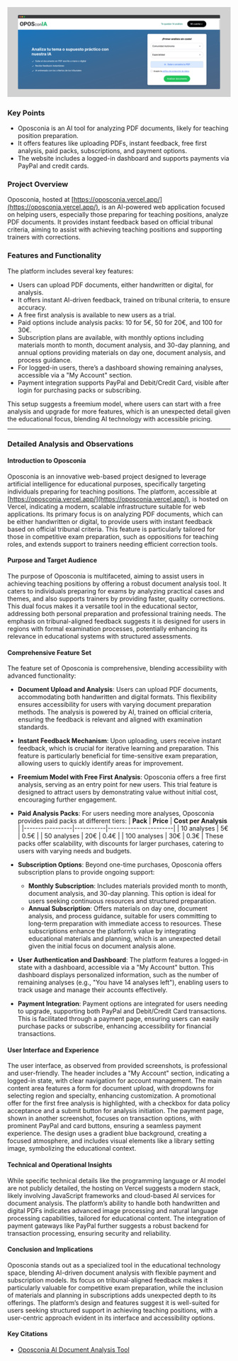 ![Alt](https://github.com/Junaid-Nazir-828/project_overview/blob/main/public/oposconia/home.png "Home Page Image")

### Key Points
- Oposconia is an AI tool for analyzing PDF documents, likely for teaching position preparation.
- It offers features like uploading PDFs, instant feedback, free first analysis, paid packs, subscriptions, and payment options.
- The website includes a logged-in dashboard and supports payments via PayPal and credit cards.

### Project Overview
Oposconia, hosted at [https://oposconia.vercel.app/](https://oposconia.vercel.app/), is an AI-powered web application focused on helping users, especially those preparing for teaching positions, analyze PDF documents. It provides instant feedback based on official tribunal criteria, aiming to assist with achieving teaching positions and supporting trainers with corrections.

### Features and Functionality
The platform includes several key features:
- Users can upload PDF documents, either handwritten or digital, for analysis.
- It offers instant AI-driven feedback, trained on tribunal criteria, to ensure accuracy.
- A free first analysis is available to new users as a trial.
- Paid options include analysis packs: 10 for 5€, 50 for 20€, and 100 for 30€.
- Subscription plans are available, with monthly options including materials month to month, document analysis, and 30-day planning, and annual options providing materials on day one, document analysis, and process guidance.
- For logged-in users, there’s a dashboard showing remaining analyses, accessible via a "My Account" section.
- Payment integration supports PayPal and Debit/Credit Card, visible after login for purchasing packs or subscribing.

This setup suggests a freemium model, where users can start with a free analysis and upgrade for more features, which is an unexpected detail given the educational focus, blending AI technology with accessible pricing.

---

### Detailed Analysis and Observations

#### Introduction to Oposconia
Oposconia is an innovative web-based project designed to leverage artificial intelligence for educational purposes, specifically targeting individuals preparing for teaching positions. The platform, accessible at [https://oposconia.vercel.app/](https://oposconia.vercel.app/), is hosted on Vercel, indicating a modern, scalable infrastructure suitable for web applications. Its primary focus is on analyzing PDF documents, which can be either handwritten or digital, to provide users with instant feedback based on official tribunal criteria. This feature is particularly tailored for those in competitive exam preparation, such as oppositions for teaching roles, and extends support to trainers needing efficient correction tools.

#### Purpose and Target Audience
The purpose of Oposconia is multifaceted, aiming to assist users in achieving teaching positions by offering a robust document analysis tool. It caters to individuals preparing for exams by analyzing practical cases and themes, and also supports trainers by providing faster, quality corrections. This dual focus makes it a versatile tool in the educational sector, addressing both personal preparation and professional training needs. The emphasis on tribunal-aligned feedback suggests it is designed for users in regions with formal examination processes, potentially enhancing its relevance in educational systems with structured assessments.

#### Comprehensive Feature Set
The feature set of Oposconia is comprehensive, blending accessibility with advanced functionality:

- **Document Upload and Analysis**: Users can upload PDF documents, accommodating both handwritten and digital formats. This flexibility ensures accessibility for users with varying document preparation methods. The analysis is powered by AI, trained on official criteria, ensuring the feedback is relevant and aligned with examination standards.

- **Instant Feedback Mechanism**: Upon uploading, users receive instant feedback, which is crucial for iterative learning and preparation. This feature is particularly beneficial for time-sensitive exam preparation, allowing users to quickly identify areas for improvement.

- **Freemium Model with Free First Analysis**: Oposconia offers a free first analysis, serving as an entry point for new users. This trial feature is designed to attract users by demonstrating value without initial cost, encouraging further engagement.

- **Paid Analysis Packs**: For users needing more analyses, Oposconia provides paid packs at different tiers:
  | **Pack**       | **Price** | **Cost per Analysis** |
  |-----------------|-----------|-----------------------|
  | 10 analyses     | 5€        | 0.5€                 |
  | 50 analyses     | 20€       | 0.4€                 |
  | 100 analyses    | 30€       | 0.3€                 |
  These packs offer scalability, with discounts for larger purchases, catering to users with varying needs and budgets.

- **Subscription Options**: Beyond one-time purchases, Oposconia offers subscription plans to provide ongoing support:
  - **Monthly Subscription**: Includes materials provided month to month, document analysis, and 30-day planning. This option is ideal for users seeking continuous resources and structured preparation.
  - **Annual Subscription**: Offers materials on day one, document analysis, and process guidance, suitable for users committing to long-term preparation with immediate access to resources.
  These subscriptions enhance the platform’s value by integrating educational materials and planning, which is an unexpected detail given the initial focus on document analysis alone.

- **User Authentication and Dashboard**: The platform features a logged-in state with a dashboard, accessible via a "My Account" button. This dashboard displays personalized information, such as the number of remaining analyses (e.g., "You have 14 analyses left"), enabling users to track usage and manage their accounts effectively.

- **Payment Integration**: Payment options are integrated for users needing to upgrade, supporting both PayPal and Debit/Credit Card transactions. This is facilitated through a payment page, ensuring users can easily purchase packs or subscribe, enhancing accessibility for financial transactions.

#### User Interface and Experience
The user interface, as observed from provided screenshots, is professional and user-friendly. The header includes a "My Account" section, indicating a logged-in state, with clear navigation for account management. The main content area features a form for document upload, with dropdowns for selecting region and specialty, enhancing customization. A promotional offer for the first free analysis is highlighted, with a checkbox for data policy acceptance and a submit button for analysis initiation. The payment page, shown in another screenshot, focuses on transaction options, with prominent PayPal and card buttons, ensuring a seamless payment experience. The design uses a gradient blue background, creating a focused atmosphere, and includes visual elements like a library setting image, symbolizing the educational context.

#### Technical and Operational Insights
While specific technical details like the programming language or AI model are not publicly detailed, the hosting on Vercel suggests a modern stack, likely involving JavaScript frameworks and cloud-based AI services for document analysis. The platform’s ability to handle both handwritten and digital PDFs indicates advanced image processing and natural language processing capabilities, tailored for educational content. The integration of payment gateways like PayPal further suggests a robust backend for transaction processing, ensuring security and reliability.

#### Conclusion and Implications
Oposconia stands out as a specialized tool in the educational technology space, blending AI-driven document analysis with flexible payment and subscription models. Its focus on tribunal-aligned feedback makes it particularly valuable for competitive exam preparation, while the inclusion of materials and planning in subscriptions adds unexpected depth to its offerings. The platform’s design and features suggest it is well-suited for users seeking structured support in achieving teaching positions, with a user-centric approach evident in its interface and accessibility options.

#### Key Citations
- [Oposconia AI Document Analysis Tool](https://oposconia.vercel.app/)